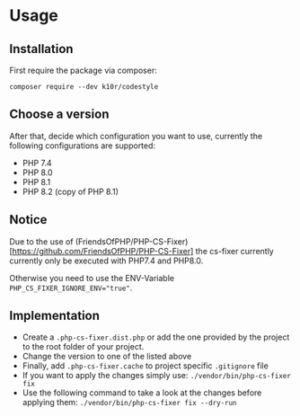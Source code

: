 # Usage

## Installation
First require the package via composer:

`composer require --dev k10r/codestyle`

## Choose a version
After that, decide which configuration you want to use, currently the following configurations are supported:
- PHP 7.4
- PHP 8.0
- PHP 8.1
- PHP 8.2 (copy of PHP 8.1)

## Notice
Due to the use of (FriendsOfPHP/PHP-CS-Fixer)[https://github.com/FriendsOfPHP/PHP-CS-Fixer] the cs-fixer currently currently only be executed with PHP7.4 and PHP8.0.

Otherwise you need to use the ENV-Variable `PHP_CS_FIXER_IGNORE_ENV="true"`.

## Implementation
- Create a `.php-cs-fixer.dist.php` or add the one provided by the project to the root folder of your project.
- Change the version to one of the listed above
- Finally, add `.php-cs-fixer.cache`  to project specific `.gitignore` file
- If you want to apply the changes simply use: `./vendor/bin/php-cs-fixer fix`
- Use the following command to take a look at the changes before applying them: `./vendor/bin/php-cs-fixer fix --dry-run`
